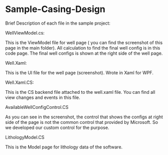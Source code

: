 # Sample-Casing-Design

Brief Description of each file in the sample project:

WellViewModel.cs:

This is the ViewModel file for well page ( you can find the screenshot of this page in the main folder). 
All calculation to find the final well config is in this code page. The final well configs is shown at the right side of the well page.

Well.Xaml:

This is the UI file for the well page (screenshot). Wrote in Xaml for WPF.

Well.Xaml.CS:

This is the CS backend file attached to the well.xaml file. You can find all view changes and events in this file.

AvailableWellConfigControl.CS

As you can see in the screenshot, the control that shows the configs at right side of the page is not the common control that provided
by Microsoft. So we developed our custom control for the purpose.

LithologyModel.CS

This is the Model page for lithology data of the software. 
